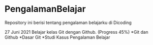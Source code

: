 # PengalamanBelajar
Repository ini berisi tentang pengalaman belajarku di Dicoding

27 Juni 2021
Belajar kelas Git dengan Github. (Progress 45%)
  *Git dan Github
  *Dasar Git
  *Studi Kasus Pengalaman Belajar
